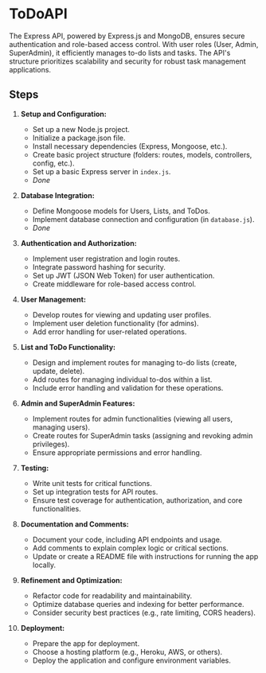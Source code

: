 # ToDoAPI

The Express API, powered by Express.js and MongoDB, ensures secure authentication and role-based access control. With user roles (User, Admin, SuperAdmin), it efficiently manages to-do lists and tasks. The API's structure prioritizes scalability and security for robust task management applications.

## Steps

1. **Setup and Configuration:**

   -  Set up a new Node.js project.
   -  Initialize a package.json file.
   -  Install necessary dependencies (Express, Mongoose, etc.).
   -  Create basic project structure (folders: routes, models, controllers, config, etc.).
   -  Set up a basic Express server in `index.js`.
   -  _Done_

2. **Database Integration:**

   -  Define Mongoose models for Users, Lists, and ToDos.
   -  Implement database connection and configuration (in `database.js`).
   -  _Done_

3. **Authentication and Authorization:**

   -  Implement user registration and login routes.
   -  Integrate password hashing for security.
   -  Set up JWT (JSON Web Token) for user authentication.
   -  Create middleware for role-based access control.

4. **User Management:**

   -  Develop routes for viewing and updating user profiles.
   -  Implement user deletion functionality (for admins).
   -  Add error handling for user-related operations.

5. **List and ToDo Functionality:**

   -  Design and implement routes for managing to-do lists (create, update, delete).
   -  Add routes for managing individual to-dos within a list.
   -  Include error handling and validation for these operations.

6. **Admin and SuperAdmin Features:**

   -  Implement routes for admin functionalities (viewing all users, managing users).
   -  Create routes for SuperAdmin tasks (assigning and revoking admin privileges).
   -  Ensure appropriate permissions and error handling.

7. **Testing:**

   -  Write unit tests for critical functions.
   -  Set up integration tests for API routes.
   -  Ensure test coverage for authentication, authorization, and core functionalities.

8. **Documentation and Comments:**

   -  Document your code, including API endpoints and usage.
   -  Add comments to explain complex logic or critical sections.
   -  Update or create a README file with instructions for running the app locally.

9. **Refinement and Optimization:**

   -  Refactor code for readability and maintainability.
   -  Optimize database queries and indexing for better performance.
   -  Consider security best practices (e.g., rate limiting, CORS headers).

10.   **Deployment:**
      -  Prepare the app for deployment.
      -  Choose a hosting platform (e.g., Heroku, AWS, or others).
      -  Deploy the application and configure environment variables.
